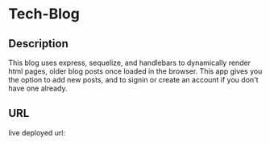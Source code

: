 # Tech-Blog


## Description
This blog uses express, sequelize, and handlebars to dynamically render html pages, older blog posts once loaded in the browser. This app gives you the option to add new posts, and to signin or create an account if you don't have one already.

## URL
live deployed url: